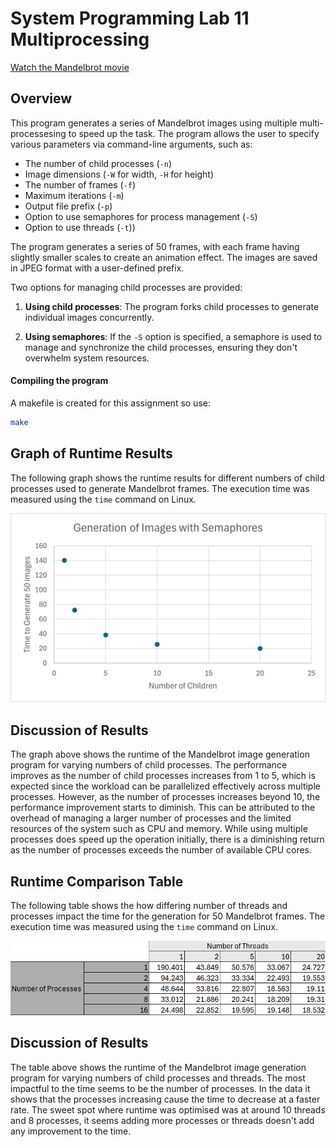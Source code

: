# System Programming Lab 11 Multiprocessing

[Watch the Mandelbrot movie](./mandel.mp4)

## Overview

This program generates a series of Mandelbrot images using multiple multi-processesing to speed up the task. The program allows the user to specify various parameters via command-line arguments, such as:

- The number of child processes (`-n`)
- Image dimensions (`-W` for width, `-H` for height)
- The number of frames (`-f`)
- Maximum iterations (`-m`)
- Output file prefix (`-p`)
- Option to use semaphores for process management (`-S`)
- Option to use threads (`-t`))

The program generates a series of 50 frames, with each frame having slightly smaller scales to create an animation effect. The images are saved in JPEG format with a user-defined prefix.

Two options for managing child processes are provided:
1. **Using child processes**: The program forks child processes to generate individual images concurrently.

2. **Using semaphores**: If the `-S` option is specified, a semaphore is used to manage and synchronize the child processes, ensuring they don't overwhelm system resources.

#### Compiling the program
A makefile is created for this assignment so use:
```bash
make
```

## Graph of Runtime Results

The following graph shows the runtime results for different numbers of child processes used to generate Mandelbrot frames. The execution time was measured using the `time` command on Linux.

![Graph of Runtime Results](lab11.jpg)

## Discussion of Results

The graph above shows the runtime of the Mandelbrot image generation program for varying numbers of child processes. The performance improves as the number of child processes increases from 1 to 5, which is expected since the workload can be parallelized effectively across multiple processes. However, as the number of processes increases beyond 10, the performance improvement starts to diminish. This can be attributed to the overhead of managing a larger number of processes and the limited resources of the system such as CPU and memory. While using multiple processes does speed up the operation initially, there is a diminishing return as the number of processes exceeds the number of available CPU cores.

## Runtime Comparison Table

The following table shows the how differing number of threads and processes impact the time for the generation for 50 Mandelbrot frames. The execution time was measured using the `time` command on Linux.

![Table of Runtime Comparison Results](Lab12Data.png)

## Discussion of Results

The table above shows the runtime of the Mandelbrot image generation program for varying numbers of child processes and threads. The most impactful to the time seems to be the number of processes. In the data it shows that the processes increasing cause the time to decrease at a faster rate. The sweet spot where runtime was optimised was at around 10 threads and 8 processes, it seems adding more processes or threads doesn't add any improvement to the time.
